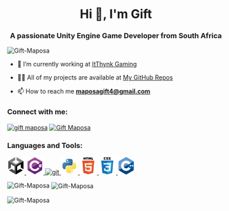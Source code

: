 <h1 align="center">Hi 👋, I'm Gift</h1>
<h3 align="center">A passionate Unity Engine Game Developer from South Africa</h3>

<p align="left"> <img src="https://komarev.com/ghpvc/?username=Gift-Maposa&label=Profile%20views&color=0e75b6&style=flat" alt="Gift-Maposa" /> </p>

- 🔭 I’m currently working at <a href="https://itthynkgaming.co.za/">ItThynk Gaming</a>

- 👨‍💻 All of my projects are available at [My GitHub Repos](https://github.com/Gift-Maposa?tab=repositories)

- 📫 How to reach me **maposagift4@gmail.com**

<h3 align="left">Connect with me:</h3>
<p align="left">
<a href="https://www.instagram.com/giddo_23/" target="blank"><img align="center" src="https://raw.githubusercontent.com/rahuldkjain/github-profile-readme-generator/master/src/images/icons/Social/instagram.svg" alt="gift maposa" height="30" width="40" /></a>
<a href="https://www.linkedin.com/in/gift-maposa-b6478621b" target="blank"><img align="center" src="https://raw.githubusercontent.com/rahuldkjain/github-profile-readme-generator/master/src/images/icons/Social/linked-in-alt.svg" alt="Gift Maposa" height="30" width="40" /></a>
</p>

<h3 align="left">Languages and Tools:</h3>
<p align="left">

<a href="https://unity.com/" target="_blank" rel="noreferrer">
    <img src="https://raw.githubusercontent.com/devicons/devicon/master/icons/unity/unity-original.svg" alt="unity" width="40" height="40"/>
</a>

<a href="https://learn.microsoft.com/en-us/dotnet/csharp/" target="_blank" rel="noreferrer">
    <img src="https://raw.githubusercontent.com/devicons/devicon/master/icons/csharp/csharp-original.svg" alt="csharp" width="40" height="40"/>
</a>

<a href="https://git-scm.com/" target="_blank" rel="noreferrer">
    <img src="https://www.vectorlogo.zone/logos/git-scm/git-scm-icon.svg" alt="git" width="40" height="40"/>
</a>

<a href="https://www.python.org" target="_blank" rel="noreferrer">
    <img src="https://raw.githubusercontent.com/devicons/devicon/master/icons/python/python-original.svg" alt="python" width="40" height="40"/>
</a>

<a href="https://www.w3.org/html/" target="_blank" rel="noreferrer">
    <img src="https://raw.githubusercontent.com/devicons/devicon/master/icons/html5/html5-original-wordmark.svg" alt="html5" width="40" height="40"/>
</a>

<a href="https://www.w3schools.com/css/" target="_blank" rel="noreferrer">
    <img src="https://raw.githubusercontent.com/devicons/devicon/master/icons/css3/css3-original-wordmark.svg" alt="css3" width="40" height="40"/>
</a>

<a href="https://isocpp.org/" target="_blank" rel="noreferrer">
    <img src="https://raw.githubusercontent.com/devicons/devicon/master/icons/cplusplus/cplusplus-original.svg" alt="cplusplus" width="40" height="40"/>
</a>

</p>

<p><img align="left" src="https://github-readme-stats.vercel.app/api/top-langs?username=Gift-Maposa&show_icons=true&locale=en&layout=compact" alt="Gift-Maposa" /></p>

<p>&nbsp;<img align="center" src="https://github-readme-stats.vercel.app/api?username=Gift-Maposa&show_icons=true&locale=en" alt="Gift-Maposa" /></p>

<p><img align="center" src="https://github-readme-streak-stats.herokuapp.com/?user=Gift-Maposa&" alt="Gift-Maposa" /></p>

<!-- https://github.com/Gift-Maposa -->
